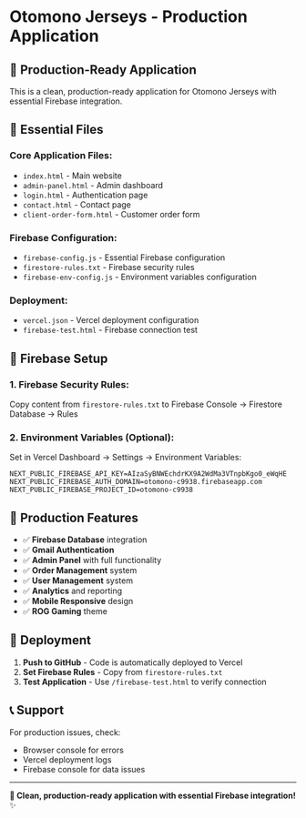 # Otomono Jerseys - Production Application

## 🚀 Production-Ready Application

This is a clean, production-ready application for Otomono Jerseys with essential Firebase integration.

## 📁 Essential Files

### **Core Application Files:**
- `index.html` - Main website
- `admin-panel.html` - Admin dashboard
- `login.html` - Authentication page
- `contact.html` - Contact page
- `client-order-form.html` - Customer order form

### **Firebase Configuration:**
- `firebase-config.js` - Essential Firebase configuration
- `firestore-rules.txt` - Firebase security rules
- `firebase-env-config.js` - Environment variables configuration

### **Deployment:**
- `vercel.json` - Vercel deployment configuration
- `firebase-test.html` - Firebase connection test

## 🔧 Firebase Setup

### **1. Firebase Security Rules:**
Copy content from `firestore-rules.txt` to Firebase Console → Firestore Database → Rules

### **2. Environment Variables (Optional):**
Set in Vercel Dashboard → Settings → Environment Variables:
```
NEXT_PUBLIC_FIREBASE_API_KEY=AIzaSyBNWEchdrKX9A2WdMa3VTnpbKgo0_eWqHE
NEXT_PUBLIC_FIREBASE_AUTH_DOMAIN=otomono-c9938.firebaseapp.com
NEXT_PUBLIC_FIREBASE_PROJECT_ID=otomono-c9938
```

## 🎯 Production Features

- ✅ **Firebase Database** integration
- ✅ **Gmail Authentication** 
- ✅ **Admin Panel** with full functionality
- ✅ **Order Management** system
- ✅ **User Management** system
- ✅ **Analytics** and reporting
- ✅ **Mobile Responsive** design
- ✅ **ROG Gaming** theme

## 🚀 Deployment

1. **Push to GitHub** - Code is automatically deployed to Vercel
2. **Set Firebase Rules** - Copy from `firestore-rules.txt`
3. **Test Application** - Use `/firebase-test.html` to verify connection

## 📞 Support

For production issues, check:
- Browser console for errors
- Vercel deployment logs
- Firebase console for data issues

---

**🎯 Clean, production-ready application with essential Firebase integration!** ✨